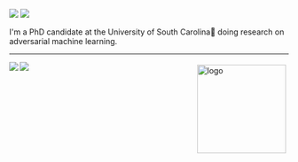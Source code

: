 [![](https://img.shields.io/badge/🌐website-gray?&style=for-the-badge)](http://meng2010.github.io/)
[![](https://img.shields.io/badge/googlescholar-%234285F4.svg?&style=for-the-badge&logo=google-scholar&logoColor=white)](https://scholar.google.com/citations?user=nn2pHGcAAAAJ&hl=en)

I'm a PhD candidate at the University of South Carolina:palm_tree: doing research on adversarial machine learning.

---

<img align="left" src="https://github-readme-stats.vercel.app/api?username=meng2010&count_private=true&show_icons=false&theme=default" />
<img align="left" src="https://github-readme-stats.vercel.app/api/top-langs/?username=meng2010&theme=default&show_icons=true" />


<img src="https://github-readme-stats.vercel.app/api?username=meng2010&show_icons=true" alt="logo" height="160" align="right" style="margin: 5px; margin-bottom: 20px;" />


